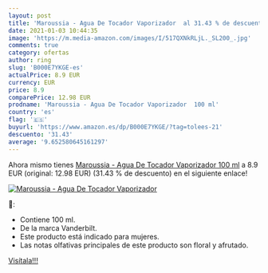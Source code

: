 ```yaml
---
layout: post
title: 'Maroussia - Agua De Tocador Vaporizador  al 31.43 % de descuento'
date: 2021-01-03 10:44:35
image: 'https://m.media-amazon.com/images/I/517QXNkRLjL._SL200_.jpg'
comments: true
category: ofertas
author: ring
slug: 'B000E7YKGE-es'
actualPrice: 8.9 EUR
currency: EUR
price: 8.9
comparePrice: 12.98 EUR
prodname: 'Maroussia - Agua De Tocador Vaporizador  100 ml'
country: 'es'
flag: '🇪🇸'
buyurl: 'https://www.amazon.es/dp/B000E7YKGE/?tag=tolees-21'
descuento: '31.43'
average: '9.652580645161297'
---
```


Ahora mismo tienes [Maroussia - Agua De Tocador Vaporizador  100 ml](https://www.amazon.es/dp/B000E7YKGE/?tag=tolees-21) a 8.9 EUR (original: 12.98 EUR) (31.43 %  de descuento) en el siguiente enlace!

[![Maroussia - Agua De Tocador Vaporizador ](https://m.media-amazon.com/images/I/517QXNkRLjL._SL200_.jpg)](https://www.amazon.es/dp/B000E7YKGE/?tag=tolees-21)

🔎:

- Contiene 100 ml.
- De la marca Vanderbilt.
- Este producto está indicado para mujeres.
- Las notas olfativas principales de este producto son floral y afrutado.

[Visítala!!!](https://www.amazon.es/dp/B000E7YKGE/?tag=tolees-21)
